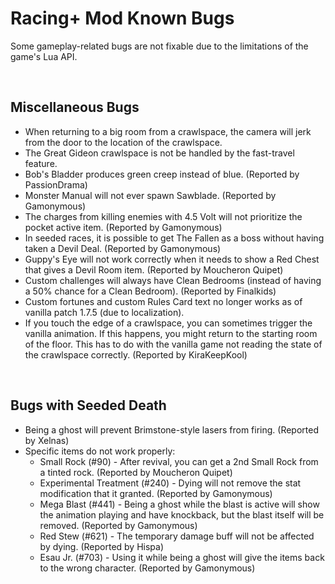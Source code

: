 # Racing+ Mod Known Bugs

Some gameplay-related bugs are not fixable due to the limitations of the game's Lua API.

<br />

## Miscellaneous Bugs

- When returning to a big room from a crawlspace, the camera will jerk from the door to the location of the crawlspace.
- The Great Gideon crawlspace is not be handled by the fast-travel feature.
- Bob's Bladder produces green creep instead of blue. (Reported by PassionDrama)
- Monster Manual will not ever spawn Sawblade. (Reported by Gamonymous)
- The charges from killing enemies with 4.5 Volt will not prioritize the pocket active item. (Reported by Gamonymous)
- In seeded races, it is possible to get The Fallen as a boss without having taken a Devil Deal. (Reported by Gamonymous)
- Guppy's Eye will not work correctly when it needs to show a Red Chest that gives a Devil Room item. (Reported by Moucheron Quipet)
- Custom challenges will always have Clean Bedrooms (instead of having a 50% chance for a Clean Bedroom). (Reported by Finalkids)
- Custom fortunes and custom Rules Card text no longer works as of vanilla patch 1.7.5 (due to localization).
- If you touch the edge of a crawlspace, you can sometimes trigger the vanilla animation. If this happens, you might return to the starting room of the floor. This has to do with the vanilla game not reading the state of the crawlspace correctly. (Reported by KiraKeepKool)

<br />

## Bugs with Seeded Death

- Being a ghost will prevent Brimstone-style lasers from firing. (Reported by Xelnas)
- Specific items do not work properly:
  - Small Rock (#90) - After revival, you can get a 2nd Small Rock from a tinted rock. (Reported by Moucheron Quipet)
  - Experimental Treatment (#240) - Dying will not remove the stat modification that it granted. (Reported by Gamonymous)
  - Mega Blast (#441) - Being a ghost while the blast is active will show the animation playing and have knockback, but the blast itself will be removed. (Reported by Gamonymous)
  - Red Stew (#621) - The temporary damage buff will not be affected by dying. (Reported by Hispa)
  - Esau Jr. (#703) - Using it while being a ghost will give the items back to the wrong character. (Reported by Gamonymous)

<br />

